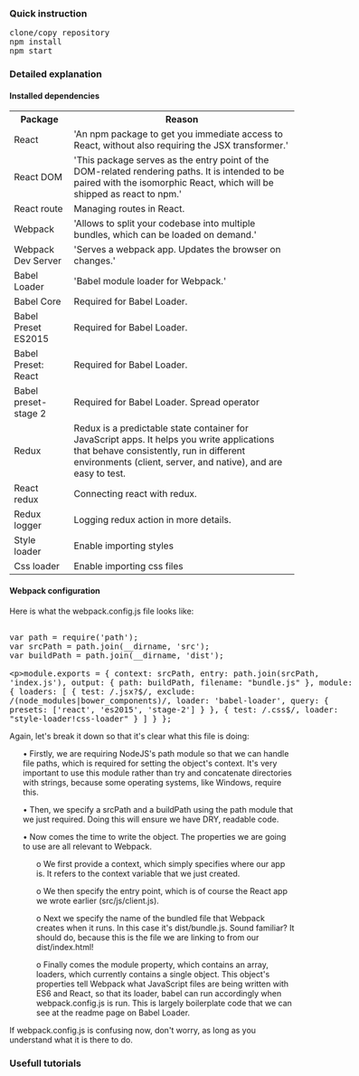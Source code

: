 <h3>Quick instruction</h3>
<pre>
clone/copy repository
npm install
npm start
</pre>
<h3>Detailed explanation</h3>
<h4>Installed dependencies</h4>
<table>
	<tr>
		<th>Package</th>
		<th>Reason</th>
	</tr>
	<tr>
		<td>React</td>
		<td>'An npm package to get you immediate access to React, without also requiring the JSX transformer.'</td>
	</tr>
	<tr>
		<td>React DOM</td>
		<td>'This package serves as the entry point of the DOM-related rendering paths. It is intended to be paired with the isomorphic React, which will be shipped as react to npm.'</td>
	</tr>
	<tr>
		<td>React route</td>
		<td>Managing routes in React.</td>
	</tr>
	<tr>
		<td>Webpack</td>
		<td>'Allows to split your codebase into multiple bundles, which can be loaded on demand.'</td>
	</tr>
	<tr>
		<td>Webpack Dev Server</td>
		<td>'Serves a webpack app. Updates the browser on changes.'</td>
	</tr>
	<tr>
		<td>Babel Loader</td>
		<td>'Babel module loader for Webpack.'</td>
	</tr>
	<tr>
		<td>Babel Core</td>
		<td>Required for Babel Loader.</td>
	</tr>
	<tr>
		<td>Babel Preset ES2015</td>
		<td>Required for Babel Loader.</td>
	</tr>
	<tr>
		<td>Babel Preset: React</td>
		<td>Required for Babel Loader.</td>
	</tr>
	<tr>
		<td>Babel preset-stage 2</td>
		<td>Required for Babel Loader. Spread operator</td>
	</tr>
	<tr>
		<td>Redux</td>
		<td>Redux is a predictable state container for JavaScript apps. It helps you write applications that behave consistently, run in different environments (client, server, and native), and are easy to test.</td>
	</tr>
	<tr>
		<td>React redux</td>
		<td>Connecting react with redux.</td>
	</tr>
	<tr>
		<td>Redux logger</td>
		<td>Logging redux action in more details.</td>
	</tr>
	<tr>
		<td>Style loader</td>
		<td>Enable importing styles</td>
	</tr>
	<tr>
		<td>Css loader</td>
		<td>Enable importing css files</td>
	</tr>
</table>

<h4>Webpack configuration</h4>
<p>Here is what the webpack.config.js file looks like:</p>
<xmp>
var path = require('path');
var srcPath = path.join(__dirname, 'src');
var buildPath = path.join(__dirname, 'dist');

module.exports = {
  context: srcPath,
  entry: path.join(srcPath, 'index.js'),
  output: {
      path: buildPath,
      filename: "bundle.js"
  },
  module: {
      loaders: [
          {
            test: /\.jsx?$/,
            exclude: /(node_modules|bower_components)/,
            loader: 'babel-loader',
            query: {
              presets: ['react', 'es2015', 'stage-2']
            }
          },
          { 
            test: /\.css$/, 
            loader: "style-loader!css-loader" 
          }
      ]
  }
};
</xmp>
<p>Again, let's break it down so that it's clear what this file is doing:</p>
<ul>•	Firstly, we are requiring NodeJS's path module so that we can handle file paths, which is required for setting the object's context. It's very important to use this module rather than try and concatenate directories with strings, because some operating systems, like Windows, require this.</ul>
<ul>•	Then, we specify a srcPath and a buildPath using the path module that we just required. Doing this will ensure we have DRY, readable code.</ul>
<ul>•	Now comes the time to write the object. The properties we are going to use are all relevant to Webpack.
	<ul>o	We first provide a context, which simply specifies where our app is. It refers to the context variable that we just created.</ul>
	<ul>o	We then specify the entry point, which is of course the React app we wrote earlier (src/js/client.js).</ul>
	<ul>o	Next we specify the name of the bundled file that Webpack creates when it runs. In this case it's dist/bundle.js. Sound familiar? It should do, because this is the file we are linking to from our dist/index.html!</ul>
	<ul>o	Finally comes the module property, which contains an array, loaders, which currently contains a single object. This object's properties tell Webpack what JavaScript files are being written with ES6 and React, so that its loader, babel can run accordingly when webpack.config.js is run. This is largely boilerplate code that we can see at the readme page on Babel Loader.</ul>
</ul>
<p>If webpack.config.js is confusing now, don't worry, as long as you understand what it is there to do.</p>
<h3>Usefull tutorials</h3>
<ul><a href=""></a></ul>
